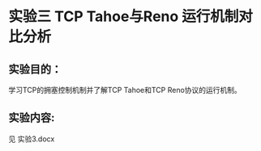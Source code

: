 # 实验三 TCP Tahoe与Reno 运行机制对比分析

## 实验目的：

  学习TCP的拥塞控制机制并了解TCP Tahoe和TCP Reno协议的运行机制。

## 实验内容:

见   实验3.docx

